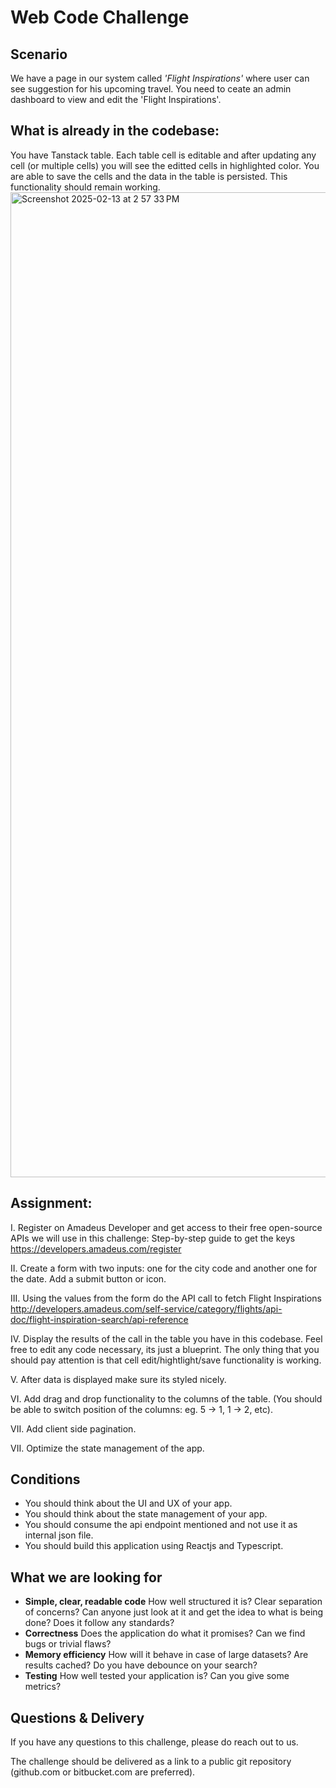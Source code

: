 # Web Code Challenge
## Scenario

We have a page in our system called *'Flight Inspirations'* where user can see suggestion for his upcoming travel.
You need to ceate an admin dashboard to view and edit the 'Flight Inspirations'.

## What is already in the codebase:
You have Tanstack table. Each table cell is editable and after updating any cell (or multiple cells) you will see the editted cells in highlighted color. 
You are able to save the cells and the data in the table is persisted. This functionality should remain working.
<img width="1576" alt="Screenshot 2025-02-13 at 2 57 33 PM" src="https://github.com/user-attachments/assets/e83cf53d-65e2-443b-a8af-1102c82bc720" />

## Assignment:
I. Register on Amadeus Developer and get access to their free open-source APIs we will use in this challenge:
Step-by-step guide to get the keys https://developers.amadeus.com/register

II. Create a form with two inputs: one for the city code and another one for the date. Add a submit button or icon.

III. Using the values from the form do the API call to fetch Flight Inspirations 
http://developers.amadeus.com/self-service/category/flights/api-doc/flight-inspiration-search/api-reference


IV. Display the results of the call in the table you have in this codebase. Feel free to edit any code necessary, its just a blueprint. The only thing that you should pay attention is that cell edit/hightlight/save functionality is working.

V. After data is displayed make sure its styled nicely. 

VI. Add drag and drop functionality to the columns of the table. (You should be able to switch position of the columns: eg. 5 -> 1, 1 -> 2, etc).

VII. Add client side pagination.

VII. Optimize the state management of the app.


## Conditions
- You should think about the UI and UX of your app.
- You should think about the state management of your app.
- You should consume the api endpoint mentioned and not use it as internal json file.
- You should build this application using Reactjs and Typescript.

## What we are looking for

- **Simple, clear, readable code** How well structured it is? Clear separation of concerns? Can anyone just look at it and get the idea to
what is being done? Does it follow any standards?
- **Correctness** Does the application do what it promises? Can we find bugs or trivial flaws?
- **Memory efficiency** How will it behave in case of large datasets? Are results cached? Do you have debounce on your search?
- **Testing** How well tested your application is? Can you give some metrics?


## Questions & Delivery

If you have any questions to this challenge, please do reach out to us.

The challenge should be delivered as a link to a public git repository (github.com or bitbucket.com are preferred).
